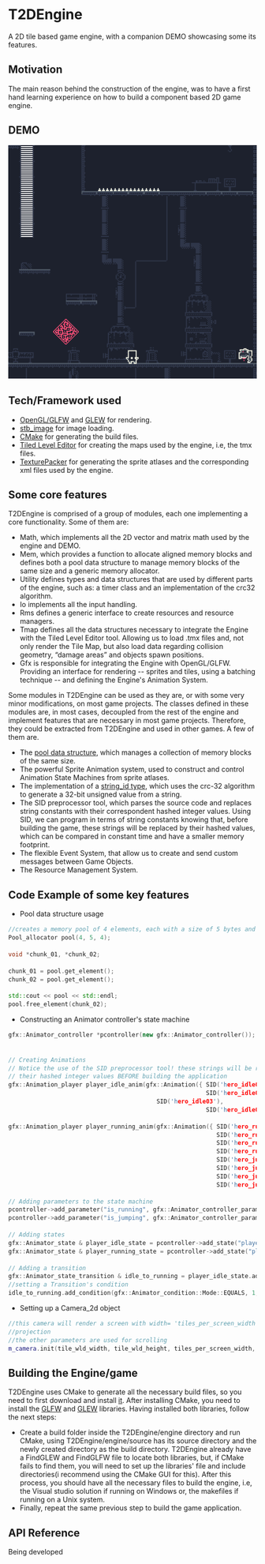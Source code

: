 # T2DEngine
A 2D tile based game engine, with a companion DEMO showcasing some its features.

## Motivation
The main reason behind the construction of the engine, was to have a first hand learning experience on how to build a component based 2D game engine. 

## DEMO 
![alt text](gifs/demoGif01.gif)

## Tech/Framework used
  - [OpenGL/GLFW](http://www.glfw.org/) and [GLEW](http://glew.sourceforge.net/) for rendering. 
  - [stb_image](https://github.com/nothings/stb) for image loading. 
  - [CMake](https://cmake.org/) for generating the build files.
  - [Tiled Level Editor](https://www.mapeditor.org/) for creating the maps used by the engine, i.e, the tmx files.
  - [TexturePacker](https://www.codeandweb.com/texturepacker) for generating the sprite atlases and the corresponding xml files used by the engine.

## Some core features
T2DEngine is comprised of a group of modules, each one implementing a core functionality. Some of them are:
  - Math, which implements all the 2D vector and matrix math used by the engine and DEMO.
  - Mem, which provides a function to allocate aligned memory blocks and defines both a pool data structure to manage memory blocks of the same size and a generic memory allocator.
  - Utility defines types and data structures that are used by different parts of the engine, such as: a timer class and an implementation of the crc32 algorithm.
  - Io implements all the input handling.
  - Rms defines a generic interface to create resources and resource managers.
  - Tmap defines all the data structures necessary to integrate the Engine with the Tiled Level Editor tool. Allowing us
    to load .tmx files and, not only render the Tile Map, but also load data regarding collision geometry,
    “damage areas” and objects spawn positions.
  - Gfx is responsible for integrating the Engine with OpenGL/GLFW. Providing an interface for rendering -- sprites and tiles, using a batching technique
    -- and defining the Engine's Animation System.

Some modules in T2DEngine can be used as they are, or with some very minor modifications, on most game projects. The classes defined in these modules are, in most cases, decoupled from the rest of the engine
and implement features that are necessary in most game projects. Therefore, they could be extracted from T2DEngine and used in other games. A few of them are.
  - The [pool data structure](https://github.com/mateusgondim/T2DEngine/blob/master/engine/source/mem/source/src/Pool_allocator.hpp), which manages a collection of memory blocks of the same size. 
  - The powerful Sprite Animation system, used to construct and control Animation State Machines from sprite atlases.
  - The implementation of a [string_id type](https://github.com/mateusgondim/T2DEngine/blob/master/engine/source/utility/source/src/string_id.hpp), which uses the crc-32 algorithm to
    generate a 32-bit unsigned value from a string.
  - The SID preprocessor tool, which parses the source code and replaces string constants with their correspondent hashed integer values.
    Using SID, we can program in terms of string constants knowing that, before building the game, these strings will be replaced by their hashed values,
    which can be compared in constant time and have a smaller memory footprint.
  - The flexible Event System, that allow us to create and send custom messages between Game Objects.
  - The Resource Management System.

  ## Code Example of some key features
  - Pool data structure usage
  ```c++
  //creates a memory pool of 4 elements, each with a size of 5 bytes and with a 4-byte aligment requirement 
  Pool_allocator pool(4, 5, 4); 
  
  void *chunk_01, *chunk_02;
  
  chunk_01 = pool.get_element();
  chunk_02 = pool.get_element();
  
  std::cout << pool << std::endl;
  pool.free_element(chunk_02);  
  
  ```
  - Constructing an Animator controller's state machine
  ```c++
  gfx::Animator_controller *pcontroller(new gfx::Animator_controller());
  
  
  // Creating Animations
  // Notice the use of the SID preprocessor tool! these strings will be replaced by 
  // their hashed integer values BEFORE building the application
  gfx::Animation_player player_idle_anim(gfx::Animation({ SID('hero_idle01'),
                                                          SID('hero_idle02'),
					                        SID('hero_idle03'),
                                                          SID('hero_idle04') }, 4));

  gfx::Animation_player player_running_anim(gfx::Animation({ SID('hero_running01'),
                                                             SID('hero_running02'),
                                                             SID('hero_running03'),
                                                             SID('hero_running04'),
                                                             SID('hero_jumping01'),
                                                             SID('hero_jumping02'),
                                                             SID('hero_jumping03'),
                                                             SID('hero_jumping04') }, 10));
  
  // Adding parameters to the state machine
  pcontroller->add_parameter("is_running", gfx::Animator_controller_parameter::Type::BOOL);
  pcontroller->add_parameter("is_jumping", gfx::Animator_controller_parameter::Type::BOOL);
  
  // Adding states
  gfx::Animator_state & player_idle_state = pcontroller->add_state("player_idle", player_idle_anim);
  gfx::Animator_state & player_running_state = pcontroller->add_state("player_running", player_running_anim);
  
  // Adding a transition
  gfx::Animator_state_transition & idle_to_running = player_idle_state.add_transition("player_running");
  //setting a Transition's condition
  idle_to_running.add_condition(gfx::Animator_condition::Mode::EQUALS, 1, "is_running");
  ```
  - Setting up a Camera_2d object
  ```c++
  //this camera will render a screen with width= 'tiles_per_screen_width' and height = "tiles_per_screen_height", using orthographic
  //projection
  //the other parameters are used for scrolling
  m_camera.init(tile_wld_width, tile_wld_height, tiles_per_screen_width, tiles_per_screen_height, tile_map_width, tile_map_height, map_origin);
  ```
  ## Building the Engine/game
 T2DEngine uses CMake to generate all the necessary build files, so you need to first download and install [it](https://cmake.org/).
 After installing CMake, you need to install the [GLFW](http://www.glfw.org/) and [GLEW](http://glew.sourceforge.net/) libraries. Having installed both libraries, follow the next steps:
  - Create a build folder inside the T2DEngine/engine directory and run CMake, using T2DEngine/engine/source has its source directory and the newly created directory as the build directory.
    T2DEngine already have a FindGLEW and FindGLFW file to locate both libraries, but, if CMake fails to find them, you will need to set
    up the libraries' file and include directories(i recommend using the CMake GUI for this).
    After this process, you should have all the necessary files to build the engine, i.e, the Visual studio solution if running on Windows or, the makefiles if running on a Unix system.
  - Finally, repeat the same previous step to build the game application.
  ## API Reference
  Being developed
